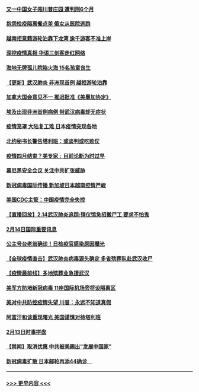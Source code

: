 #### [又一中国女子闯川普庄园 遭判刑6个月](../pages/prog202/a102777673.md?t=02151544) 
#### [抱怨检疫隔离餐点差 俄女从医院逃跑](../pages/prog202/a102777667.md?t=02151544) 
#### [越南拒意籍游轮泊靠下龙湾 逾千游客不准上岸](../pages/prog202/a102777646.md?t=02151544) 
#### [深挖疫情真相 华语三剑客走红网络](../pages/prog202/a102777624.md?t=02151544) 
#### [海地无牌孤儿院陷火海 15名孩童丧生](../pages/prog202/a102777620.md?t=02151544) 
#### [【更新】武汉肺炎 非洲现首例 越拒游轮泊靠](../pages/prog202/a102770740.md?t=02151544) 
#### [加拿大国会意见不一 推迟批准《美墨加协定》](../pages/prog202/a102777575.md?t=02151544) 
#### [埃及出现非洲首例病例 带武汉病毒却无症状](../pages/prog202/a102777559.md?t=02151544) 
#### [疫情笼罩 大陆复工难 日本疫情突现各地](../pages/prog202/a102777455.md?t=02151544) 
#### [北约秘书长警告塔利班：或谈判或吃败仗](../pages/prog202/a102777442.md?t=02151544) 
#### [疫情四月结束？美专家﹕目前论断为时过早](../pages/prog202/a102777248.md?t=02151544) 
#### [慕尼黑安全会议 关注中共扩张威胁](../pages/prog202/a102777254.md?t=02151544) 
#### [新冠病毒国际传播 新加坡日本越南疫情严峻](../pages/prog202/a102777245.md?t=02151544) 
#### [美国CDC主管：中国疫情完全失控](../pages/prog202/a102777236.md?t=02151544) 
#### [【直播回放】2.14武汉肺炎追踪:殡仪馆急招搬尸工 要求不怕鬼](../pages/prog202/a102777141.md?t=02151544) 
#### [2月14日国际重要讯息](../pages/prog202/a102777073.md?t=02151544) 
#### [公主号台老翁确诊！日检疫官感染原因曝光](../pages/prog202/a102777075.md?t=02151544) 
#### [【全球疫情直击】武汉肺炎病毒源头确定 多省殡葬队赴武汉收尸](../pages/prog202/a102777026.md?t=02151544) 
#### [【疫情最前线】多地殡葬业急援武汉](../pages/prog202/a102776986.md?t=02151544) 
#### [美军方防堵新冠病毒 11座国际机场旁将设隔离区](../pages/prog202/a102776870.md?t=02151544) 
#### [美对中共防控疫情失望 川普：永远不知道真假](../pages/prog202/a102776836.md?t=02151544) 
#### [阿富汗和谈重现曙光 美国谨慎对待塔利班](../pages/prog202/a102776748.md?t=02151544) 
#### [2月13日时事拼盘](../pages/prog202/a102776689.md?t=02151544) 
#### [【禁闻】取消优惠 中共被美踢出“发展中国家”](../pages/prog202/a102776670.md?t=02151544) 
#### [新冠病毒扩散 日本邮轮再添44确诊　](../pages/prog202/a102776518.md?t=02151544) 

----
#### [ >>> 更早内容 <<< ](../indexes/prog202-earlier.md)
